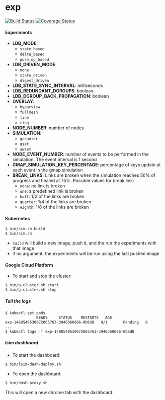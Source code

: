 # exp 

[![Build Status](https://img.shields.io/travis/vitorenesduarte/exp/master.svg)](https://travis-ci.org/vitorenesduarte/exp)
[![Coverage Status](https://img.shields.io/coveralls/github/vitorenesduarte/exp/master.svg?maxAge=60)](https://coveralls.io/github/vitorenesduarte/exp?branch=master)


#### Experiments

- __LDB_MODE__:
  - `state_based`
  - `delta_based`
  - `pure_op_based`
- __LDB_DRIVEN_MODE__:
  - `none`
  - `state_driven`
  - `digest_driven`
- __LDB_STATE_SYNC_INTERVAL__: milliseconds
- __LDB_REDUNDANT_DGROUPS__: boolean
- __LDB_DGROUP_BACK_PROPAGATION__: boolean
- __OVERLAY__:
  - `hyparview`
  - `fullmesh`
  - `line`
  - `ring`
- __NODE_NUMBER__: number of nodes
- __SIMULATION__:
  - `gcounter`
  - `gset`
  - `awset`
- __NODE_EVENT_NUMBER__: number of events to be performed in
the simulation. The event interval is 1 second
- __GMAP_SIMULATION_KEY_PERCENTAGE__: percentage of keys update at each event in the gmap simulation
- __BREAK_LINKS__:
Links are broken when the simulation
reaches 50% of progress and healed at 75%. Possible values for break link:
  - `none`: no link is broken
  - `one`: a predefined link is broken
  - `half`: 1/2 of the links are broken
  - `quarter`: 1/4 of the links are broken
  - `eighth`: 1/8 of the links are broken


#### Kubernetes

```bash
$ bin/sim.sh build
$ bin/sim.sh
```

- `build` will build a new image, push it, and the run the experiments with that image
- if no argument, the experiments will be run using the last pushed image


#### Google Cloud Platform

- To start and stop the cluster:

```bash
$ bin/g-cluster.sh start
$ bin/g-cluster.sh stop
```

##### Tail the logs

```bash
$ kubectl get pods
              READY     STATUS    RESTARTS   AGE
exp-1488549530072065763-3946360666-0b6d8   0/1       Pending   0
...
$ kubectl logs -f exp-1488549530072065763-3946360666-0b6d8
```


##### lsim dashboard

- To start the dashboard:
```bash
$ bin/lsim-dash-deploy.sh
```

- To open the dashboard:

```bash
$ bin/dash-proxy.sh
```

This will open a new chrome tab with the dashboard.
